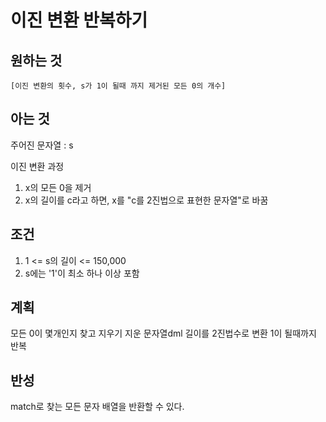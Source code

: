 # 이진 변환 반복하기

## 원하는 것

`[이진 변환의 횟수, s가 1이 될때 까지 제거된 모든 0의 개수]`

## 아는 것

주어진 문자열 : s

이진 변환 과정

1. x의 모든 0을 제거
2. x의 길이를 c라고 하면, x를 "c를 2진법으로 표현한 문자열"로 바꿈

## 조건

1. 1 <= s의 길이 <= 150,000
2. s에는 '1'이 최소 하나 이상 포함

## 계획

모든 0이 몇개인지 찾고 지우기
지운 문자열dml 길이를 2진법수로 변환
1이 될때까지 반복

## 반성

match로 찾는 모든 문자 배열을 반환할 수 있다. 
